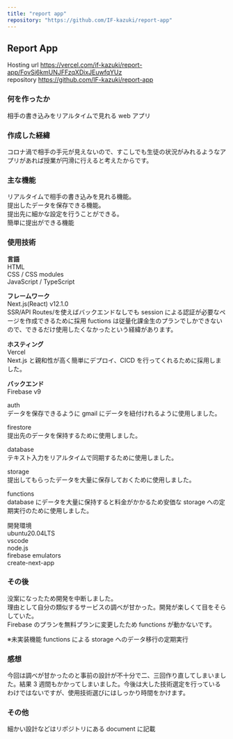 ```yaml
---
title: "report app"
repository: "https://github.com/IF-kazuki/report-app"
---
```


## Report App

Hosting url <https://vercel.com/if-kazuki/report-app/FovSi6kmUNJFFzqXDixJEuwfqYUz>  
repository <https://github.com/IF-kazuki/report-app>

### 何を作ったか

相手の書き込みをリアルタイムで見れる web アプリ

### 作成した経緯

コロナ渦で相手の手元が見えないので、すこしでも生徒の状況がみれるようなアプリがあれば授業が円滑に行えると考えたからです。

### 主な機能

リアルタイムで相手の書き込みを見れる機能。  
提出したデータを保存できる機能。  
提出先に細かな設定を行うことができる。  
簡単に提出ができる機能

### 使用技術

**言語**  
 HTML  
 CSS / CSS modules  
 JavaScript / TypeScript

**フレームワーク**  
 Next.js(React) v12.1.0  
 SSR/API Routes/を使えばバックエンドなしでも session による認証が必要なページを作成できるために採用 fuctions は従量化課金生のプランでしかできないので、できるだけ使用したくなかったという経緯があります。

**ホスティング**  
 Vercel  
 Next.js と親和性が高く簡単にデプロイ、CICD を行ってくれるために採用しました。

**バックエンド**  
Firebase v9

auth  
 データを保存できるように gmail にデータを紐付けれるように使用しました。

firestore  
 提出先のデータを保持するために使用しました。

database  
 テキスト入力をリアルタイムで同期するために使用しました。

storage  
 提出してもらったデータを大量に保存しておくために使用しました。

functions  
 database にデータを大量に保持すると料金がかかるため安価な storage への定期実行のために使用しました。

開発環境  
 ubuntu20.04LTS  
 vscode  
 node.js  
 firebase emulators  
 create-next-app

### その後

没案になったため開発を中断しました。  
理由として自分の類似するサービスの調べが甘かった。開発が楽しくて目をそらしていた。  
Firebase のプランを無料プランに変更したため functions が動かないです。

※未実装機能 functions による storage へのデータ移行の定期実行

### 感想

今回は調べが甘かったのと事前の設計が不十分で二、三回作り直してしまいました。結果 3 週間もかかってしまいました。今後は大した技術選定を行っているわけではないですが、使用技術選びにはしっかり時間をかけます。

### その他

細かい設計などはリポジトリにある document に記載
